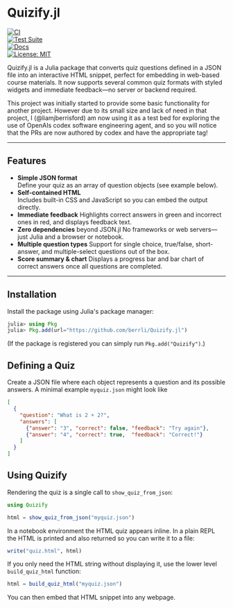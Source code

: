 # Quizify.jl

[![CI](https://github.com/berrli/Quizify.jl/actions/workflows/ci.yml/badge.svg)](https://github.com/berrli/Quizify.jl/actions/workflows/ci.yml)  
[![Test Suite](https://github.com/berrli/Quizify.jl/actions/workflows/test.yml/badge.svg)](https://github.com/berrli/Quizify.jl/actions/workflows/test.yml)  
[![Docs](https://github.com/berrli/Quizify.jl/actions/workflows/ci.yml/badge.svg?event=push)](https://berrli.github.io/Quizify.jl/)  
[![License: MIT](https://img.shields.io/badge/License-MIT-blue.svg)](LICENSE)

Quizify.jl is a Julia package that converts quiz questions defined in a JSON file into an interactive HTML snippet, perfect for embedding in web-based course materials. It now supports several common quiz formats with styled widgets and immediate feedback—no server or backend required.

This project was initially started to provide some basic functionality for another project. However due to its small size and lack of need in that project, I (@liamjberrisford) am now using it as a test bed for exploring the use of OpenAIs codex software engineering agent, and so you will notice that the PRs are now authored by codex and have the appropriate tag!

---

## Features

- **Simple JSON format**  
  Define your quiz as an array of question objects (see example below).
- **Self-contained HTML**  
  Includes built-in CSS and JavaScript so you can embed the output directly.
- **Immediate feedback**
  Highlights correct answers in green and incorrect ones in red, and displays feedback text.
- **Zero dependencies** beyond JSON.jl
  No frameworks or web servers—just Julia and a browser or notebook.
- **Multiple question types**
  Support for single choice, true/false, short-answer, and multiple-select questions out of the box.
- **Score summary & chart**
  Displays a progress bar and bar chart of correct answers once all questions are completed.

---

## Installation

Install the package using Julia's package manager:

```julia
julia> using Pkg
julia> Pkg.add(url="https://github.com/berrli/Quizify.jl")
```

(If the package is registered you can simply run `Pkg.add("Quizify")`.)

## Defining a Quiz

Create a JSON file where each object represents a question and its possible answers. A minimal example `myquiz.json` might look like

```json
[
  {
    "question": "What is 2 + 2?",
    "answers": [
      {"answer": "3", "correct": false, "feedback": "Try again"},
      {"answer": "4", "correct": true,  "feedback": "Correct!"}
    ]
  }
]
```

## Using Quizify

Rendering the quiz is a single call to `show_quiz_from_json`:

```julia
using Quizify

html = show_quiz_from_json("myquiz.json")
```

In a notebook environment the HTML quiz appears inline. In a plain REPL the
HTML is printed and also returned so you can write it to a file:

```julia
write("quiz.html", html)
```

If you only need the HTML string without displaying it, use the lower level
`build_quiz_html` function:

```julia
html = build_quiz_html("myquiz.json")
```

You can then embed that HTML snippet into any webpage.
